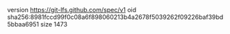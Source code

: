 version https://git-lfs.github.com/spec/v1
oid sha256:8981fccd99f0c08a6f898060213b4a2678f5039262f09226baf39bd5bbaa6951
size 1473
